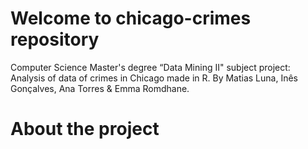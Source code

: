 # Welcome to chicago-crimes repository

Computer Science Master's degree “Data Mining II" subject project: Analysis of data of crimes in Chicago made in R.
By Matias Luna, Inês Gonçalves, Ana Torres & Emma Romdhane.

# About the project



